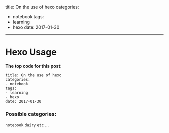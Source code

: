 title: On the use of hexo
categories:
- notebook
tags:
- learning
- hexo
date: 2017-01-30 
---

# Hexo Usage

__The top code for this post:__
```
title: On the use of hexo
categories:
- notebook
tags:
- learning
- hexo
date: 2017-01-30 
```

### Possible categories:

`notebook` `dairy` `etc` ...